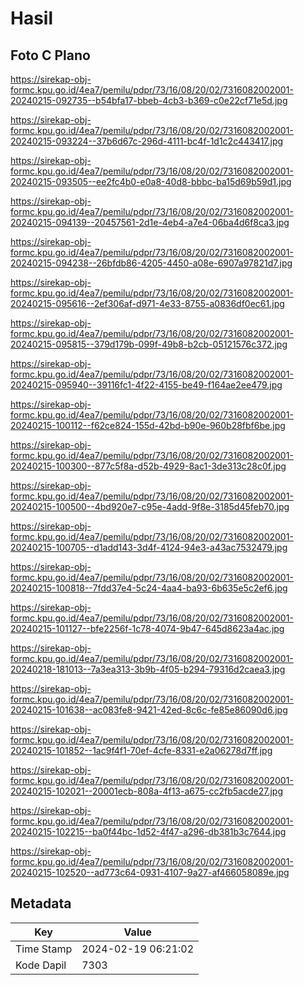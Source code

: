 # Hasil

## Foto C Plano

https://sirekap-obj-formc.kpu.go.id/4ea7/pemilu/pdpr/73/16/08/20/02/7316082002001-20240215-092735--b54bfa17-bbeb-4cb3-b369-c0e22cf71e5d.jpg

https://sirekap-obj-formc.kpu.go.id/4ea7/pemilu/pdpr/73/16/08/20/02/7316082002001-20240215-093224--37b6d67c-296d-4111-bc4f-1d1c2c443417.jpg

https://sirekap-obj-formc.kpu.go.id/4ea7/pemilu/pdpr/73/16/08/20/02/7316082002001-20240215-093505--ee2fc4b0-e0a8-40d8-bbbc-ba15d69b59d1.jpg

https://sirekap-obj-formc.kpu.go.id/4ea7/pemilu/pdpr/73/16/08/20/02/7316082002001-20240215-094139--20457561-2d1e-4eb4-a7e4-06ba4d6f8ca3.jpg

https://sirekap-obj-formc.kpu.go.id/4ea7/pemilu/pdpr/73/16/08/20/02/7316082002001-20240215-094238--26bfdb86-4205-4450-a08e-6907a97821d7.jpg

https://sirekap-obj-formc.kpu.go.id/4ea7/pemilu/pdpr/73/16/08/20/02/7316082002001-20240215-095616--2ef306af-d971-4e33-8755-a0836df0ec61.jpg

https://sirekap-obj-formc.kpu.go.id/4ea7/pemilu/pdpr/73/16/08/20/02/7316082002001-20240215-095815--379d179b-099f-49b8-b2cb-05121576c372.jpg

https://sirekap-obj-formc.kpu.go.id/4ea7/pemilu/pdpr/73/16/08/20/02/7316082002001-20240215-095940--39116fc1-4f22-4155-be49-f164ae2ee479.jpg

https://sirekap-obj-formc.kpu.go.id/4ea7/pemilu/pdpr/73/16/08/20/02/7316082002001-20240215-100112--f62ce824-155d-42bd-b90e-960b28fbf6be.jpg

https://sirekap-obj-formc.kpu.go.id/4ea7/pemilu/pdpr/73/16/08/20/02/7316082002001-20240215-100300--877c5f8a-d52b-4929-8ac1-3de313c28c0f.jpg

https://sirekap-obj-formc.kpu.go.id/4ea7/pemilu/pdpr/73/16/08/20/02/7316082002001-20240215-100500--4bd920e7-c95e-4add-9f8e-3185d45feb70.jpg

https://sirekap-obj-formc.kpu.go.id/4ea7/pemilu/pdpr/73/16/08/20/02/7316082002001-20240215-100705--d1add143-3d4f-4124-94e3-a43ac7532479.jpg

https://sirekap-obj-formc.kpu.go.id/4ea7/pemilu/pdpr/73/16/08/20/02/7316082002001-20240215-100818--7fdd37e4-5c24-4aa4-ba93-6b635e5c2ef6.jpg

https://sirekap-obj-formc.kpu.go.id/4ea7/pemilu/pdpr/73/16/08/20/02/7316082002001-20240215-101127--bfe2256f-1c78-4074-9b47-645d8623a4ac.jpg

https://sirekap-obj-formc.kpu.go.id/4ea7/pemilu/pdpr/73/16/08/20/02/7316082002001-20240218-181013--7a3ea313-3b9b-4f05-b294-79316d2caea3.jpg

https://sirekap-obj-formc.kpu.go.id/4ea7/pemilu/pdpr/73/16/08/20/02/7316082002001-20240215-101638--ac083fe8-9421-42ed-8c6c-fe85e86090d6.jpg

https://sirekap-obj-formc.kpu.go.id/4ea7/pemilu/pdpr/73/16/08/20/02/7316082002001-20240215-101852--1ac9f4f1-70ef-4cfe-8331-e2a06278d7ff.jpg

https://sirekap-obj-formc.kpu.go.id/4ea7/pemilu/pdpr/73/16/08/20/02/7316082002001-20240215-102021--20001ecb-808a-4f13-a675-cc2fb5acde27.jpg

https://sirekap-obj-formc.kpu.go.id/4ea7/pemilu/pdpr/73/16/08/20/02/7316082002001-20240215-102215--ba0f44bc-1d52-4f47-a296-db381b3c7644.jpg

https://sirekap-obj-formc.kpu.go.id/4ea7/pemilu/pdpr/73/16/08/20/02/7316082002001-20240215-102520--ad773c64-0931-4107-9a27-af466058089e.jpg


## Metadata

| Key        | Value               |
| ---------- | ------------------- |
| Time Stamp | 2024-02-19 06:21:02 |
| Kode Dapil | 7303                |



